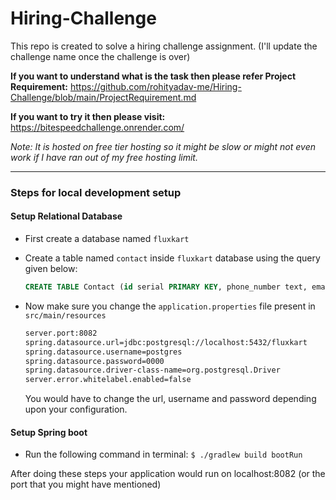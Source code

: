 # Hiring-Challenge
This repo is created to solve a hiring challenge assignment. (I'll update the challenge name once the challenge is over)

**If you want to understand what is the task then please refer Project Requirement:**
https://github.com/rohityadav-me/Hiring-Challenge/blob/main/ProjectRequirement.md

**If you want to try it then please visit:** https://bitespeedchallenge.onrender.com/

*Note: It is hosted on free tier hosting so it might be slow or might not even work if I have ran out of my free hosting limit.*

---
### Steps for local development setup
#### Setup Relational Database
* First create a database named `fluxkart`
* Create a table named `contact` inside `fluxkart` database using the query given below:
  
  ```sql
  CREATE TABLE Contact (id serial PRIMARY KEY, phone_number text, email text, linked_id INTEGER, link_precedence VARCHAR(10) CHECK (link_precedence IN ('primary', 'secondary')), created_at TIMESTAMP DEFAULT CURRENT_TIMESTAMP, updated_at TIMESTAMP DEFAULT CURRENT_TIMESTAMP, deleted_at TIMESTAMP);
* Now make sure you change the `application.properties` file present in `src/main/resources`
  ```bash
  server.port:8082
  spring.datasource.url=jdbc:postgresql://localhost:5432/fluxkart 
  spring.datasource.username=postgres
  spring.datasource.password=0000
  spring.datasource.driver-class-name=org.postgresql.Driver
  server.error.whitelabel.enabled=false
  ```
  You would have to change the url, username and password depending upon your configuration.

#### Setup Spring boot
*  Run the following command in terminal: `$ ./gradlew build bootRun`

After doing these steps your application would run on localhost:8082 (or the port that you might have mentioned)
  
